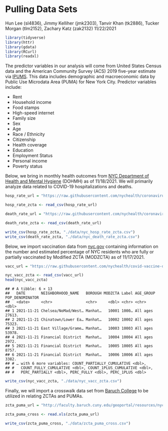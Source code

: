 Pulling Data Sets
================
Hun Lee (sl4836), Jimmy Kelliher (jmk2303), Tanvir Khan (tk2886), Tucker
Morgan (tlm2152), Zachary Katz (zak2132)
11/22/2021

``` r
library(tidyverse)
library(httr)
library(gdata)
library(RCurl)
library(readxl)
```

The predictor variables in our analysis will come from United States
Census data and the American Community Survey (ACS) 2019 five-year
estimate via [IPUMS](https://usa.ipums.org/usa/). This data includes
demographic and macroeconomic data by Public Use Microdata Area (PUMA)
for New York City. Predictor variables include:

-   Rent
-   Household income
-   Food stamps
-   High-speed internet
-   Family size
-   Sex
-   Age
-   Race / Ethnicity
-   Citizenship
-   Health coverage
-   Education
-   Employment Status
-   Personal income
-   Poverty status

Below, we bring in monthly health outcomes from [NYC Department of
Health and Mental
Hygiene](https://github.com/nychealth/coronavirus-data) (DOHMH) as of
11/18/2021. We will primarily analyze data related to COVID-19
hospitalizations and deaths.

``` r
hosp_rate_url = "https://raw.githubusercontent.com/nychealth/coronavirus-data/master/trends/hosprate-by-modzcta.csv"

hosp_rate_zcta <- read_csv(hosp_rate_url)

death_rate_url = "https://raw.githubusercontent.com/nychealth/coronavirus-data/master/trends/deathrate-by-modzcta.csv"

death_rate_zcta <- read_csv(death_rate_url)
```

``` r
write_csv(hosp_rate_zcta, "./data/nyc_hosp_rate_zcta.csv")
write_csv(death_rate_zcta, "./data/nyc_death_rate_zcta.csv")
```

Below, we import vaccination data from
[nyc.gov](https://www1.nyc.gov/site/doh/covid/covid-19-data-vaccines.page)
containing information on the number and estimated percentage of NYC
residents who are fully or partially vaccinated by Modified ZCTA
(MODZCTA) as of 11/17/2021.

``` r
vacc_url = "https://raw.githubusercontent.com/nychealth/covid-vaccine-data/main/people/coverage-by-modzcta-allages.csv"

nyc_vacc_zcta <- read_csv(vacc_url)
head(nyc_vacc_zcta)
```

    ## # A tibble: 6 × 13
    ##   DATE       NEIGHBORHOOD_NAME   BOROUGH MODZCTA Label AGE_GROUP POP_DENOMINATOR
    ##   <date>     <chr>               <chr>     <dbl> <chr> <chr>               <dbl>
    ## 1 2021-11-21 Chelsea/NoMad/West… Manhat…   10001 1000… All ages           27613.
    ## 2 2021-11-21 Chinatown/Lower Ea… Manhat…   10002 10002 All ages           75323.
    ## 3 2021-11-21 East Village/Grame… Manhat…   10003 10003 All ages           53978.
    ## 4 2021-11-21 Financial District  Manhat…   10004 10004 All ages            2972.
    ## 5 2021-11-21 Financial District  Manhat…   10005 10005 All ages            8757.
    ## 6 2021-11-21 Financial District  Manhat…   10006 10006 All ages            3382.
    ## # … with 6 more variables: COUNT_PARTIALLY_CUMULATIVE <dbl>,
    ## #   COUNT_FULLY_CUMULATIVE <dbl>, COUNT_1PLUS_CUMULATIVE <dbl>,
    ## #   PERC_PARTIALLY <dbl>, PERC_FULLY <dbl>, PERC_1PLUS <dbl>

``` r
write_csv(nyc_vacc_zcta, "./data/nyc_vacc_zcta.csv")
```

Finally, we will import a crosswalk data set from [Baruch
College](https://www.baruch.cuny.edu/confluence/display/geoportal/NYC+Geographies)
to be utilized in relating ZCTAs and PUMAs.

``` r
zcta_puma_url = "http://faculty.baruch.cuny.edu/geoportal/resources/nyc_geog/nyc_zcta10_to_puma10.xls"

zcta_puma_cross <- read.xls(zcta_puma_url)
```

``` r
write_csv(zcta_puma_cross, "./data/zcta_puma_cross.csv")
```
